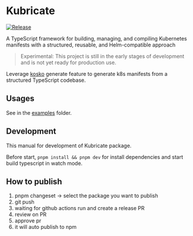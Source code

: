 # Kubricate

[![Release](https://github.com/thaitype/kubricate/actions/workflows/test-and-build.yml/badge.svg)](https://github.com/thaitype/kubricate/actions/workflows/test-and-build.yml)

A TypeScript framework for building, managing, and compiling Kubernetes manifests with a structured, reusable, and Helm-compatible approach

> Experimental: This project is still in the early stages of development and is not yet ready for production use.

Leverage [kosko](https://kosko.dev/) generate feature to generate k8s manifests from a structured TypeScript codebase.


## Usages

See in the [examples](./examples) folder.

## Development

This manual for development of Kubricate package.

Before start, `pnpm install && pnpm dev` for install dependencies and start build typescript in watch mode.

## How to publish

1. pnpm changeset -> select the package you want to publish
2. git push 
3. waiting for github actions run and create a release PR
4. review on PR 
5. approve pr
6. it will auto publish to npm
